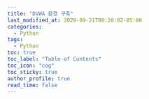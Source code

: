 ```yaml
---
title: "DVWA 환경 구축"
last_modified_at: 2020-09-21T00:20:02-05:00
categories:
  - Python
tags:
  - Python
toc: true 
toc_label: "Table of Contents"
toc_icon: "cog"
toc_sticky: true 
author_profile: true 
read_time: false 
---
```


<figure class="align-center">
  <img src="{{ site.url }}{{ site.baseurl }}/assets/images/DVWA/Setting1.jpg" alt="">
  <figcaption></figcaption>
</figure>
